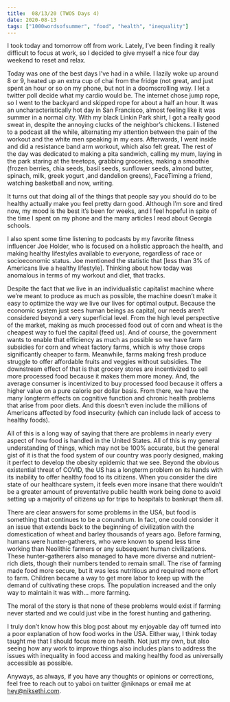 ```yaml
---
title:  08/13/20 (TWOS Days 4)
date: 2020-08-13
tags: ["1000wordsofsummer", "food", "health", "inequality"]
---
```


I took today and tomorrow off from work. Lately, I’ve been finding it really difficult to focus at work, so I decided to give myself a nice four day weekend to reset and relax. 

Today was one of the best days I’ve had in a while. I lazily woke up around 8 or 9, heated up an extra cup of chai from the fridge (not great, and just spent an hour or so on my phone, but not in a doomscrolling way. I let a twitter poll decide what my cardio would be. The internet chose jump rope, so I went to the backyard and skipped rope for about a half an hour. It was an uncharacteristically hot day in San Francisco, almost feeling like it was summer in a normal city. With my black Linkin Park shirt, I got a really good sweat in, despite the annoying clucks of the neighbor’s chickens. I listened to a podcast all the while, alternating my attention between the pain of the workout and the white men speaking in my ears. Afterwards, I went inside and did a resistance band arm workout, which also felt great. The rest of the day was dedicated to making a pita sandwich, calling my mum, laying in the park staring at the treetops, grabbing groceries, making a smoothie (frozen berries, chia seeds, basil seeds, sunflower seeds, almond butter, spinach, milk, greek yogurt ,and dandelion greens), FaceTiming a friend, watching basketball and now, writing.

It turns out that doing all of the things that people say you should do to be healthy actually make you feel pretty darn good. Although I’m sore and tired now, my mood is the best it’s been for weeks, and I feel hopeful in spite of the time I spent on my phone and the many articles I read about Georgia schools. 

I also spent some time listening to podcasts by my favorite fitness influencer Joe Holder, who is focused on a holistic approach the health, and making healthy lifestyles available to everyone, regardless of race or socioeconomic status. Joe mentioned the statistic that [less than 3% of Americans live a healthy lifestyle]. Thinking about how today was anomalous in terms of my workout and diet, that tracks.

Despite the fact that we live in an individualistic capitalist machine where we’re meant to produce as much as possible, the machine doesn’t make it easy to optimize the way we live our lives for optimal output. Because the economic system just sees human beings as capital, our needs aren’t considered beyond a very superficial level. From the high level perspective of the market, making as much processed food out of corn and wheat is the cheapest way to fuel the capital (feed us). And of course, the government wants to enable that efficiency as much as possible so we have farm subsidies for corn and wheat factory farms, which is why those crops significantly cheaper to farm. Meanwhile, farms making fresh produce struggle to offer affordable fruits and veggies without subsidies. The downstream effect of that is that grocery stores are incentivized to sell more processed food because it makes them more money. And, the average consumer is incentivized to buy processed food because it offers a higher value on a pure calorie per dollar basis. From there, we have the many longterm effects on cognitive function and chronic health problems that arise from poor diets. And this doesn’t even include the millions of Americans affected by food insecurity (which can include lack of access to healthy foods).

All of this is a long way of saying that there are problems in nearly every aspect of how food is handled in the United States. All of this is my general understanding of things, which may not be 100% accurate, but the general gist of it is that the food system of our country was poorly designed, making it perfect to develop the obesity epidemic that we see. Beyond the obvious existential threat of COVID, the US has a longterm problem on its hands with its inability to offer healthy food to its citizens. When you consider the dire state of our healthcare system, it feels even more insane that there wouldn’t be a greater amount of preventative public health work being done to avoid setting up a majority of citizens up for trips to hospitals to bankrupt them all.

There are clear answers for some problems in the USA, but food is something that continues to be a conundrum. In fact, one could consider it an issue that extends back to the beginning of civilization with the domestication of wheat and barley thousands of years ago. Before farming, humans were hunter-gatherers, who were known to spend less time working than Neolithic farmers or any subsequent human civilizations. These hunter-gatherers also managed to have more diverse and nutrient-rich diets, though their numbers tended to remain small. The rise of farming made food more secure, but it was less nutritious and required more effort to farm. Children became a way to get more labor to keep up with the demand of cultivating these crops. The population increased and the only way to maintain it was with… more farming. 

The moral of the story is that none of these problems would exist if farming never started and we could just vibe in the forest hunting and gathering. 

I truly don’t know how this blog post about my enjoyable day off turned into a poor explanation of how food works in the USA. Either way, I think today taught me that I should focus more on health. Not just my own, but also seeing how any work to improve things also includes plans to address the issues with inequality in food access and making healthy food as universally accessible as possible. 

Anyways, as always, if you have any thoughts or opinions or corrections, feel free to reach out to yaboi on twitter @niknaps or email me at hey@niksethi.com.